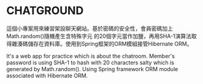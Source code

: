 # CHATGROUND

   這個小專案用來練習架設聊天網站。基於密碼的安全性，會員密碼加上Math.random()隨機產生含特殊字元
的20個字元當作加鹽，再用SHA-1演算法取得雜湊碼儲存在資料庫。使用到Spring框架的ORM模組接管Hibernate ORM。

  It's a web app for practice which is about the chatroom.
Member's password is using SHA-1 to hash with 20 characters salty which is generated by Math.random().
Using Spring framework ORM module associated with Hibernate ORM.
